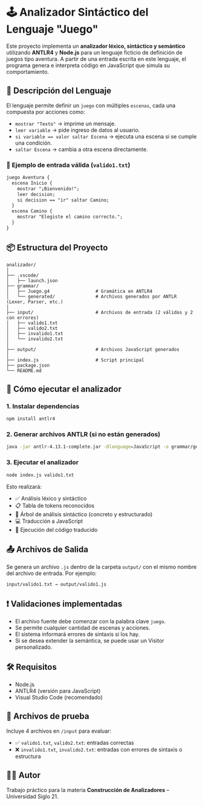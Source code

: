 # 🕹️ Analizador Sintáctico del Lenguaje "Juego"

Este proyecto implementa un **analizador léxico, sintáctico y semántico** utilizando **ANTLR4** y **Node.js** para un lenguaje ficticio de definición de juegos tipo aventura. A partir de una entrada escrita en este lenguaje, el programa genera e interpreta código en JavaScript que simula su comportamiento.

## 📄 Descripción del Lenguaje

El lenguaje permite definir un `juego` con múltiples `escenas`, cada una compuesta por acciones como:

- `mostrar "Texto"` → imprime un mensaje.
- `leer variable` → pide ingreso de datos al usuario.
- `si variable == valor saltar Escena` → ejecuta una escena si se cumple una condición.
- `saltar Escena` → cambia a otra escena directamente.

### 🧾 Ejemplo de entrada válida (`valido1.txt`)

```txt
juego Aventura {
  escena Inicio {
    mostrar "¡Bienvenido!";
    leer decision;
    si decision == "ir" saltar Camino;
  }
  escena Camino {
    mostrar "Elegiste el camino correcto.";
  }
}
```

## 📦 Estructura del Proyecto

```
analizador/
│
├── .vscode/
│   ├── launch.json 
├── grammar/
│   ├── Juego.g4                 # Gramática en ANTLR4
│   └── generated/               # Archivos generados por ANTLR (Lexer, Parser, etc.)
│
├── input/                       # Archivos de entrada (2 válidos y 2 con errores)
│   ├── valido1.txt
│   ├── valido2.txt
│   ├── invalido1.txt
│   └── invalido2.txt
│
├── output/                      # Archivos JavaScript generados
│
├── index.js                     # Script principal
├── package.json
└── README.md
```

## 🚀 Cómo ejecutar el analizador

### 1. Instalar dependencias

```bash
npm install antlr4
```

### 2. Generar archivos ANTLR (si no están generados)

```bash
java -jar antlr-4.13.1-complete.jar -Dlanguage=JavaScript -o grammar/generated grammar/Juego.g4
```

### 3. Ejecutar el analizador

```bash
node index.js valido1.txt
```

Esto realizará:

- ✅ Análisis léxico y sintáctico
- 📋 Tabla de tokens reconocidos
- 🌲 Árbol de análisis sintáctico (concreto y estructurado)
- 💻 Traducción a JavaScript
- 🔁 Ejecución del código traducido

## 📤 Archivos de Salida

Se genera un archivo `.js` dentro de la carpeta `output/` con el mismo nombre del archivo de entrada. Por ejemplo:

```
input/valido1.txt → output/valido1.js
```

## ❗ Validaciones implementadas

- El archivo fuente debe comenzar con la palabra clave `juego`.
- Se permite cualquier cantidad de escenas y acciones.
- El sistema informará errores de sintaxis si los hay.
- Si se desea extender la semántica, se puede usar un Visitor personalizado.

## 🛠️ Requisitos

- Node.js
- ANTLR4 (versión para JavaScript)
- Visual Studio Code (recomendado)

## 🧪 Archivos de prueba

Incluye 4 archivos en `/input` para evaluar:

- ✅ `valido1.txt`, `valido2.txt`: entradas correctas
- ❌ `invalido1.txt`, `invalido2.txt`: entradas con errores de sintaxis o estructura

## 🧑‍💻 Autor

Trabajo práctico para la materia **Construcción de Analizadores** – Universidad Siglo 21.
